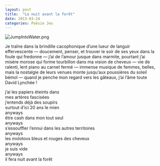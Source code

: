 ```yaml
---
layout: post
title:  "La nuit avant la forêt"
date: 2013-03-24
categories: Poésie Jeu
---
```

![JumpIntoWater.png](http://f.cl.ly/items/3s1B0r3v2N012Y0k361U/NuitAvantForet.png)

Je traîne dans la brindille cacophonique d’une lueur de languir effervescente — doucement, penser, et trouver le soir de ses yeux dans la foule qui fredonne — j’ai de l’amour jusque dans marmite, pourtant j’ai misère morose qui forme tourbillon dans ma vision de cheveux — vie de ralenti, lent piano au carnet fermé — immense musique de femmes, belles, mais la nostalgie de leurs venues monte jusqu’aux poussières du soleil bémol — quand je penche mon regard vers les gâteaux, j’ai l’âme toute David Lynchée !

j’ai les papiers éteints dans  
mes artères fascisées  
j’entends déjà des soupirs  
surtout d’ici 20 ans le mien  
anyways  
être cash dans mon tout seul  
anyways  
s’essouffler l’ennui dans les autres territoires  
anyways  
les molotovs bleus et rouges des cheveux  
anyways  
je suis vide  
anyways  
il fera nuit avant la forêt  
